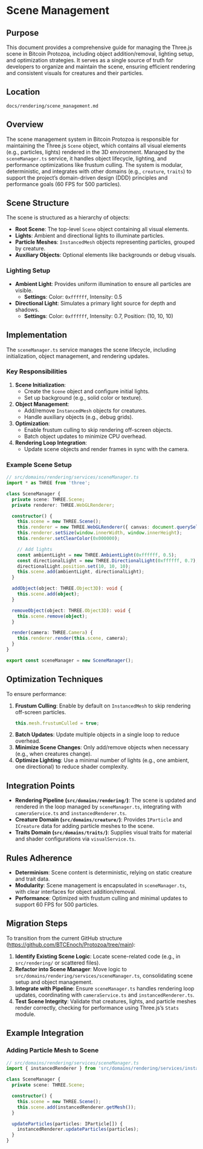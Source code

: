 
# Scene Management

## Purpose
This document provides a comprehensive guide for managing the Three.js scene in Bitcoin Protozoa, including object addition/removal, lighting setup, and optimization strategies. It serves as a single source of truth for developers to organize and maintain the scene, ensuring efficient rendering and consistent visuals for creatures and their particles.

## Location
`docs/rendering/scene_management.md`

## Overview
The scene management system in Bitcoin Protozoa is responsible for maintaining the Three.js `Scene` object, which contains all visual elements (e.g., particles, lights) rendered in the 3D environment. Managed by the `sceneManager.ts` service, it handles object lifecycle, lighting, and performance optimizations like frustum culling. The system is modular, deterministic, and integrates with other domains (e.g., `creature`, `traits`) to support the project’s domain-driven design (DDD) principles and performance goals (60 FPS for 500 particles).

## Scene Structure
The scene is structured as a hierarchy of objects:
- **Root Scene**: The top-level `Scene` object containing all visual elements.
- **Lights**: Ambient and directional lights to illuminate particles.
- **Particle Meshes**: `InstancedMesh` objects representing particles, grouped by creature.
- **Auxiliary Objects**: Optional elements like backgrounds or debug visuals.

### Lighting Setup
- **Ambient Light**: Provides uniform illumination to ensure all particles are visible.
  - **Settings**: Color: `0xffffff`, Intensity: 0.5
- **Directional Light**: Simulates a primary light source for depth and shadows.
  - **Settings**: Color: `0xffffff`, Intensity: 0.7, Position: (10, 10, 10)

## Implementation
The `sceneManager.ts` service manages the scene lifecycle, including initialization, object management, and rendering updates.

### Key Responsibilities
1. **Scene Initialization**:
   - Create the `Scene` object and configure initial lights.
   - Set up background (e.g., solid color or texture).
2. **Object Management**:
   - Add/remove `InstancedMesh` objects for creatures.
   - Handle auxiliary objects (e.g., debug grids).
3. **Optimization**:
   - Enable frustum culling to skip rendering off-screen objects.
   - Batch object updates to minimize CPU overhead.
4. **Rendering Loop Integration**:
   - Update scene objects and render frames in sync with the camera.

### Example Scene Setup
```typescript
// src/domains/rendering/services/sceneManager.ts
import * as THREE from 'three';

class SceneManager {
  private scene: THREE.Scene;
  private renderer: THREE.WebGLRenderer;

  constructor() {
    this.scene = new THREE.Scene();
    this.renderer = new THREE.WebGLRenderer({ canvas: document.querySelector('canvas') });
    this.renderer.setSize(window.innerWidth, window.innerHeight);
    this.renderer.setClearColor(0x000000);

    // Add lights
    const ambientLight = new THREE.AmbientLight(0xffffff, 0.5);
    const directionalLight = new THREE.DirectionalLight(0xffffff, 0.7);
    directionalLight.position.set(10, 10, 10);
    this.scene.add(ambientLight, directionalLight);
  }

  addObject(object: THREE.Object3D): void {
    this.scene.add(object);
  }

  removeObject(object: THREE.Object3D): void {
    this.scene.remove(object);
  }

  render(camera: THREE.Camera) {
    this.renderer.render(this.scene, camera);
  }
}

export const sceneManager = new SceneManager();
```

## Optimization Techniques
To ensure performance:
1. **Frustum Culling**: Enable by default on `InstancedMesh` to skip rendering off-screen particles.
   ```typescript
   this.mesh.frustumCulled = true;
   ```
2. **Batch Updates**: Update multiple objects in a single loop to reduce overhead.
3. **Minimize Scene Changes**: Only add/remove objects when necessary (e.g., when creatures change).
4. **Optimize Lighting**: Use a minimal number of lights (e.g., one ambient, one directional) to reduce shader complexity.

## Integration Points
- **Rendering Pipeline (`src/domains/rendering/`)**: The scene is updated and rendered in the loop managed by `sceneManager.ts`, integrating with `cameraService.ts` and `instancedRenderer.ts`.
- **Creature Domain (`src/domains/creature/`)**: Provides `IParticle` and `ICreature` data for adding particle meshes to the scene.
- **Traits Domain (`src/domains/traits/`)**: Supplies visual traits for material and shader configurations via `visualService.ts`.

## Rules Adherence
- **Determinism**: Scene content is deterministic, relying on static creature and trait data.
- **Modularity**: Scene management is encapsulated in `sceneManager.ts`, with clear interfaces for object addition/removal.
- **Performance**: Optimized with frustum culling and minimal updates to support 60 FPS for 500 particles.

## Migration Steps
To transition from the current GitHub structure (https://github.com/BTCEnoch/Protozoa/tree/main):
1. **Identify Existing Scene Logic**: Locate scene-related code (e.g., in `src/rendering/` or scattered files).
2. **Refactor into Scene Manager**: Move logic to `src/domains/rendering/services/sceneManager.ts`, consolidating scene setup and object management.
3. **Integrate with Pipeline**: Ensure `sceneManager.ts` handles rendering loop updates, coordinating with `cameraService.ts` and `instancedRenderer.ts`.
4. **Test Scene Integrity**: Validate that creatures, lights, and particle meshes render correctly, checking for performance using Three.js’s `Stats` module.

## Example Integration
### Adding Particle Mesh to Scene
```typescript
// src/domains/rendering/services/sceneManager.ts
import { instancedRenderer } from 'src/domains/rendering/services/instancedRenderer';

class SceneManager {
  private scene: THREE.Scene;

  constructor() {
    this.scene = new THREE.Scene();
    this.scene.add(instancedRenderer.getMesh());
  }

  updateParticles(particles: IParticle[]) {
    instancedRenderer.updateParticles(particles);
  }
}
```

